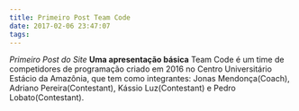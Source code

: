 ```yaml
---
title: Primeiro Post Team Code
date: 2017-02-06 23:47:07
tags:
---
```

*Primeiro Post do Site*
**Uma apresentação básica**
Team Code é um time de competidores de programação criado em 2016 no Centro Universitário Estácio da Amazônia, que tem como integrantes: Jonas Mendonça(Coach), Adriano Pereira(Contestant), Kássio Luz(Contestant) e Pedro Lobato(Contestant).
